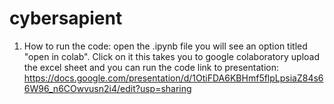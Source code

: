 # cybersapient
1. How to run the code:
open the .ipynb file
you will see an option titled "open in colab". Click on it
this takes you to google colaboratory
upload the excel sheet and you can run the code
link to presentation: https://docs.google.com/presentation/d/1OtiFDA6KBHmf5flpLpsiaZ84s66W96_n6COwvusn2i4/edit?usp=sharing
